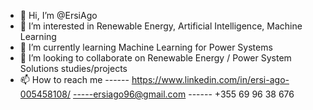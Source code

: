 - 👋 Hi, I’m @ErsiAgo
- 👀 I’m interested in Renewable Energy, Artificial Intelligence, Machine Learning
- 🌱 I’m currently learning Machine Learning for Power Systems
- 💞️ I’m looking to collaborate on Renewable Energy / Power System Solutions studies/projects 
- 📫 How to reach me ------ https://www.linkedin.com/in/ersi-ago-005458108/ -----ersiago96@gmail.com ------ +355 69 96 38 676

<!---
ErsiAgo/ErsiAgo is a ✨ special ✨ repository because its `README.md` (this file) appears on your GitHub profile.
You can click the Preview link to take a look at your changes.
--->
